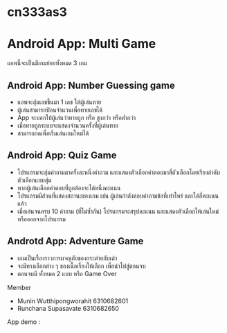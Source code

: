 # cn333as3
# Android App: Multi Game
แอพนี้จะเป็นมีเกมย่อยทั้งหมด 3 เกม
## Android App: Number Guessing game
- แอพจะสุ่มเลขขึ้นมา 1 เลข ให้ผู้เล่นทาย
- ผู้เล่นสามารถป้อนจำนวนเพื่อทายเลขได้
- App จะบอกใบ้ผู้เล่นว่าทายถูก หรือ สูงกว่า หรือต่ำกว่า
- เมื่อทายถูกระบบจะแสดงจำนวนครั้งที่ผู้เล่นทาย
- สามารถกดเพื่อเริ่มเล่นเกมใหม่ได้

## Android App: Quiz Game
- โปรแกรมจะสุ่มคำถามมาครั้งละหนึ่งคำถาม และแสดงตัวเลือกคำตอบมาสี่ตัวเลือกโดยเรียงลำดับตัวเลือกแบบสุ่ม
- หากผู้เล่นเลือกคำตอบที่ถูกต้องจะได้หนึ่งคะแนน
- โปรแกรมมีส่วนที่แสดงสถานะของเกม เช่น ผู้เล่นกำลังตอบคำถามข้อที่เท่าไหร่ และได้กี่คะแนนแล้ว
- เมื่อเล่นจนครบ 10 คำถาม (ที่ไม่ซ้ำกัน) โปรแกรมจะสรุปคะแนน และแสดงตัวเลือกให้เล่นใหม่ หรือออกจากโปรแกรม

## Androtd App: Adventure Game
- เกมเป็นเรื่องราวการผจญภัยของกระต่ายกับเต่า 
- จะมีทางเลือกต่าง ๆ ของเนื้อเรื่องให้เลือก เพื่อนำไปสู่ตอนจบ
- ตอนจบมี ทั้งหมด 2 แบบ หรือ Game Over

Member
- Munin Wutthipongworahit 6310682601
- Runchana Supasavate 6310682650

App demo : 
